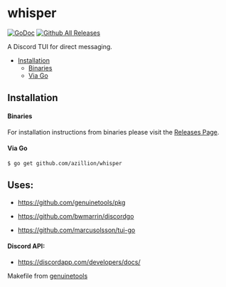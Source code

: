 # whisper
[![GoDoc](https://img.shields.io/badge/godoc-reference-5272B4.svg?style=for-the-badge)](https://godoc.org/github.com/azillion/whisper)
[![Github All Releases](https://img.shields.io/github/downloads/azillion/whisper/total.svg?style=for-the-badge)](https://github.com/azillion/whisper/releases)

A Discord TUI for direct messaging.

 * [Installation](README.md#installation)
      * [Binaries](README.md#binaries)
      * [Via Go](README.md#via-go)

## Installation

#### Binaries

For installation instructions from binaries please visit the [Releases Page](https://github.com/azillion/whisper/releases).

#### Via Go

```console
$ go get github.com/azillion/whisper
```

## Uses:
- https://github.com/genuinetools/pkg

- https://github.com/bwmarrin/discordgo

- https://github.com/marcusolsson/tui-go

#### Discord API:
- https://discordapp.com/developers/docs/



Makefile from [genuinetools](https://github.com/genuinetools/reg/blob/master/Makefile)

